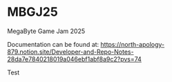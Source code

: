 # MBGJ25
MegaByte Game Jam 2025

Documentation can be found at:
https://north-apology-879.notion.site/Developer-and-Repo-Notes-28da7e7840218019a046ebf1abf8a9c2?pvs=74

 Test